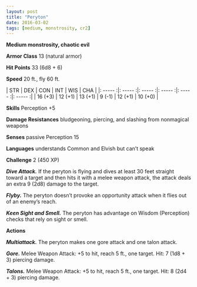```yaml
---
layout: post
title: "Peryton"
date: 2016-03-02
tags: [medium, monstrosity, cr2]
---
```


**Medium monstrosity, chaotic evil**

**Armor Class** 13 (natural armor)

**Hit Points** 33 (6d8 + 6)

**Speed** 20 ft., fly 60 ft.

|   STR   |   DEX   |   CON   |   INT   |   WIS   |   CHA   |
|: ----- :|: ----- :|: ----- :|: ----- :|: ----- :|: ----- :|
| 16 (+3) | 12 (+1) | 13 (+1) | 9 (-1) | 12 (+1) | 10 (+0) |

**Skills** Perception +5

**Damage Resistances** bludgeoning, piercing, and slashing from nonmagical weapons

**Senses** passive Perception 15

**Languages** understands Common and Elvish but can’t speak

**Challenge** 2 (450 XP)

***Dive Attack.*** If the peryton is flying and dives at least 30 feet straight toward a target and then hits it with a melee weapon attack, the attack deals an extra 9 (2d8) damage to the target.

***Flyby.*** The peryton doesn’t provoke an opportunity attack when it flies out of an enemy’s reach.

***Keen Sight and Smell.*** The peryton has advantage on Wisdom (Perception) checks that rely on sight or smell.

**Actions**

***Multiattack.*** The peryton makes one gore attack and one talon attack.

***Gore.*** Melee Weapon Attack: +5 to hit, reach 5 ft., one target. Hit: 7 (1d8 + 3) piercing damage.

***Talons.*** Melee Weapon Attack: +5 to hit, reach 5 ft., one target. Hit: 8 (2d4 + 3) piercing damage.
